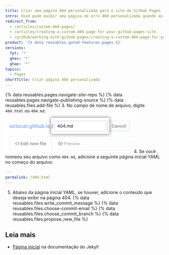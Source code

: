 ```yaml
---
title: Criar uma página 404 personalizada para o site do GitHub Pages
intro: Você pode exibir uma página de erro 404 personalizada quando as pessoas tentam acessar páginas não existentes no seu site.
redirect_from:
  - /articles/custom-404-pages/
  - /articles/creating-a-custom-404-page-for-your-github-pages-site
  - /github/working-with-github-pages/creating-a-custom-404-page-for-your-github-pages-site
product: '{% data reusables.gated-features.pages %}'
versions:
  fpt: '*'
  ghes: '*'
  ghae: '*'
topics:
  - Pages
shortTitle: Criar página 404 personalizada
---
```


{% data reusables.pages.navigate-site-repo %}
{% data reusables.pages.navigate-publishing-source %}
{% data reusables.files.add-file %}
3. No campo de nome de arquivo, digite `404.html` ou `404.md`. ![Campo de nome de arquivo](/assets/images/help/pages/404-file-name.png)
4. Se você nomeou seu arquivo como `404.md`, adicione a seguinte página inicial YAML no começo do arquivo:
  ```yaml
  ---
  permalink: /404.html
  ---
  ```
5. Abaixo da página inicial YAML, se houver, adicione o conteúdo que deseja exibir na página 404.
{% data reusables.files.write_commit_message %}
{% data reusables.files.choose-commit-email %}
{% data reusables.files.choose_commit_branch %}
{% data reusables.files.propose_new_file %}

## Leia mais

- [Página inicial](http://jekyllrb.com/docs/frontmatter) na documentação do Jekyll
